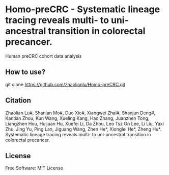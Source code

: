 # Homo-preCRC  - Systematic lineage tracing reveals multi- to uni-ancestral transition in colorectal precancer.

Human preCRC cohort data analysis

## How to use?
git clone https://github.com/zhaolianlu/Homo-preCRC.git

## Citation

Zhaolian Lu#, Shanlan Mo#, Duo Xie#, Xiangwei Zhai#, Shanjun Deng#, Kantian Zhou, Kun Wang, Xueling Kang, Hao Zhang, Juanzhen Tong, Liangzhen Hou, Huijuan Hu, Xuefei Li, Da Zhou, Leo Tsz On Lee, Li Liu, Yaxi Zhu, Jing Yu, Ping Lan, Jiguang Wang, Zhen He*, Xionglei He*, Zheng Hu*. Systematic lineage tracing reveals multi- to uni-ancestral transition in colorectal precancer.

## License
Free Software: MIT License
